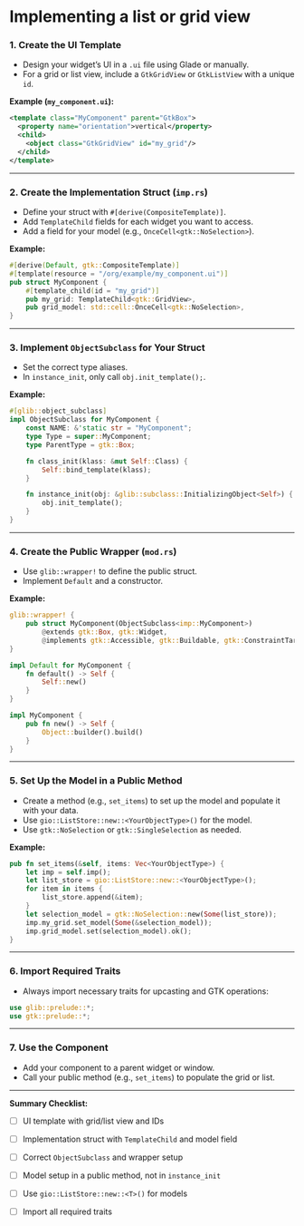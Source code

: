 # Implementing a list or grid view

### 1. **Create the UI Template**

- Design your widget’s UI in a `.ui` file using Glade or manually.
- For a grid or list view, include a `GtkGridView` or `GtkListView` with a unique `id`.

**Example (`my_component.ui`):**
```xml
<template class="MyComponent" parent="GtkBox">
  <property name="orientation">vertical</property>
  <child>
    <object class="GtkGridView" id="my_grid"/>
  </child>
</template>
```

---

### 2. **Create the Implementation Struct (`imp.rs`)**

- Define your struct with `#[derive(CompositeTemplate)]`.
- Add `TemplateChild` fields for each widget you want to access.
- Add a field for your model (e.g., `OnceCell<gtk::NoSelection>`).

**Example:**
```rust
#[derive(Default, gtk::CompositeTemplate)]
#[template(resource = "/org/example/my_component.ui")]
pub struct MyComponent {
    #[template_child(id = "my_grid")]
    pub my_grid: TemplateChild<gtk::GridView>,
    pub grid_model: std::cell::OnceCell<gtk::NoSelection>,
}
```

---

### 3. **Implement `ObjectSubclass` for Your Struct**

- Set the correct type aliases.
- In `instance_init`, only call `obj.init_template();`.

**Example:**
```rust
#[glib::object_subclass]
impl ObjectSubclass for MyComponent {
    const NAME: &'static str = "MyComponent";
    type Type = super::MyComponent;
    type ParentType = gtk::Box;

    fn class_init(klass: &mut Self::Class) {
        Self::bind_template(klass);
    }

    fn instance_init(obj: &glib::subclass::InitializingObject<Self>) {
        obj.init_template();
    }
}
```

---

### 4. **Create the Public Wrapper (`mod.rs`)**

- Use `glib::wrapper!` to define the public struct.
- Implement `Default` and a constructor.

**Example:**
```rust
glib::wrapper! {
    pub struct MyComponent(ObjectSubclass<imp::MyComponent>)
        @extends gtk::Box, gtk::Widget,
        @implements gtk::Accessible, gtk::Buildable, gtk::ConstraintTarget, gtk::Orientable;
}

impl Default for MyComponent {
    fn default() -> Self {
        Self::new()
    }
}

impl MyComponent {
    pub fn new() -> Self {
        Object::builder().build()
    }
}
```

---

### 5. **Set Up the Model in a Public Method**

- Create a method (e.g., `set_items`) to set up the model and populate it with your data.
- Use `gio::ListStore::new::<YourObjectType>()` for the model.
- Use `gtk::NoSelection` or `gtk::SingleSelection` as needed.

**Example:**
```rust
pub fn set_items(&self, items: Vec<YourObjectType>) {
    let imp = self.imp();
    let list_store = gio::ListStore::new::<YourObjectType>();
    for item in items {
        list_store.append(&item);
    }
    let selection_model = gtk::NoSelection::new(Some(list_store));
    imp.my_grid.set_model(Some(&selection_model));
    imp.grid_model.set(selection_model).ok();
}
```

---

### 6. **Import Required Traits**

- Always import necessary traits for upcasting and GTK operations:
```rust
use glib::prelude::*;
use gtk::prelude::*;
```

---

### 7. **Use the Component**

- Add your component to a parent widget or window.
- Call your public method (e.g., `set_items`) to populate the grid or list.

---

**Summary Checklist:**
- [ ] UI template with grid/list view and IDs
- [ ] Implementation struct with `TemplateChild` and model field
- [ ] Correct `ObjectSubclass` and wrapper setup
- [ ] Model setup in a public method, not in `instance_init`
- [ ] Use `gio::ListStore::new::<T>()` for models
- [ ] Import all required traits


